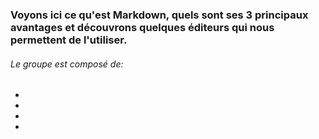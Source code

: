 ### Voyons ici ce qu'est Markdown, quels sont ses 3 principaux avantages et découvrons quelques éditeurs qui nous permettent de l'utiliser.

###### Le groupe est composé de:
- 
- 
- 
- 
